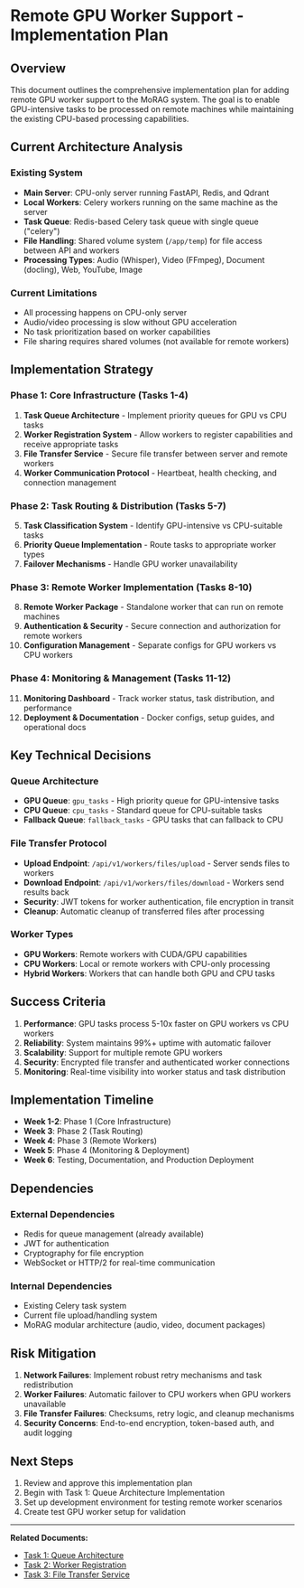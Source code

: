 # Remote GPU Worker Support - Implementation Plan

## Overview

This document outlines the comprehensive implementation plan for adding remote GPU worker support to the MoRAG system. The goal is to enable GPU-intensive tasks to be processed on remote machines while maintaining the existing CPU-based processing capabilities.

## Current Architecture Analysis

### Existing System
- **Main Server**: CPU-only server running FastAPI, Redis, and Qdrant
- **Local Workers**: Celery workers running on the same machine as the server
- **Task Queue**: Redis-based Celery task queue with single queue ("celery")
- **File Handling**: Shared volume system (`/app/temp`) for file access between API and workers
- **Processing Types**: Audio (Whisper), Video (FFmpeg), Document (docling), Web, YouTube, Image

### Current Limitations
- All processing happens on CPU-only server
- Audio/video processing is slow without GPU acceleration
- No task prioritization based on worker capabilities
- File sharing requires shared volumes (not available for remote workers)

## Implementation Strategy

### Phase 1: Core Infrastructure (Tasks 1-4)
1. **Task Queue Architecture** - Implement priority queues for GPU vs CPU tasks
2. **Worker Registration System** - Allow workers to register capabilities and receive appropriate tasks
3. **File Transfer Service** - Secure file transfer between server and remote workers
4. **Worker Communication Protocol** - Heartbeat, health checking, and connection management

### Phase 2: Task Routing & Distribution (Tasks 5-7)
5. **Task Classification System** - Identify GPU-intensive vs CPU-suitable tasks
6. **Priority Queue Implementation** - Route tasks to appropriate worker types
7. **Failover Mechanisms** - Handle GPU worker unavailability

### Phase 3: Remote Worker Implementation (Tasks 8-10)
8. **Remote Worker Package** - Standalone worker that can run on remote machines
9. **Authentication & Security** - Secure connection and authorization for remote workers
10. **Configuration Management** - Separate configs for GPU workers vs CPU workers

### Phase 4: Monitoring & Management (Tasks 11-12)
11. **Monitoring Dashboard** - Track worker status, task distribution, and performance
12. **Deployment & Documentation** - Docker configs, setup guides, and operational docs

## Key Technical Decisions

### Queue Architecture
- **GPU Queue**: `gpu_tasks` - High priority queue for GPU-intensive tasks
- **CPU Queue**: `cpu_tasks` - Standard queue for CPU-suitable tasks
- **Fallback Queue**: `fallback_tasks` - GPU tasks that can fallback to CPU

### File Transfer Protocol
- **Upload Endpoint**: `/api/v1/workers/files/upload` - Server sends files to workers
- **Download Endpoint**: `/api/v1/workers/files/download` - Workers send results back
- **Security**: JWT tokens for worker authentication, file encryption in transit
- **Cleanup**: Automatic cleanup of transferred files after processing

### Worker Types
- **GPU Workers**: Remote workers with CUDA/GPU capabilities
- **CPU Workers**: Local or remote workers with CPU-only processing
- **Hybrid Workers**: Workers that can handle both GPU and CPU tasks

## Success Criteria

1. **Performance**: GPU tasks process 5-10x faster on GPU workers vs CPU workers
2. **Reliability**: System maintains 99%+ uptime with automatic failover
3. **Scalability**: Support for multiple remote GPU workers
4. **Security**: Encrypted file transfer and authenticated worker connections
5. **Monitoring**: Real-time visibility into worker status and task distribution

## Implementation Timeline

- **Week 1-2**: Phase 1 (Core Infrastructure)
- **Week 3**: Phase 2 (Task Routing)
- **Week 4**: Phase 3 (Remote Workers)
- **Week 5**: Phase 4 (Monitoring & Deployment)
- **Week 6**: Testing, Documentation, and Production Deployment

## Dependencies

### External Dependencies
- Redis for queue management (already available)
- JWT for authentication
- Cryptography for file encryption
- WebSocket or HTTP/2 for real-time communication

### Internal Dependencies
- Existing Celery task system
- Current file upload/handling system
- MoRAG modular architecture (audio, video, document packages)

## Risk Mitigation

1. **Network Failures**: Implement robust retry mechanisms and task redistribution
2. **Worker Failures**: Automatic failover to CPU workers when GPU workers unavailable
3. **File Transfer Failures**: Checksums, retry logic, and cleanup mechanisms
4. **Security Concerns**: End-to-end encryption, token-based auth, and audit logging

## Next Steps

1. Review and approve this implementation plan
2. Begin with Task 1: Queue Architecture Implementation
3. Set up development environment for testing remote worker scenarios
4. Create test GPU worker setup for validation

---

**Related Documents:**
- [Task 1: Queue Architecture](./task-01-queue-architecture.md)
- [Task 2: Worker Registration](./task-02-worker-registration.md)
- [Task 3: File Transfer Service](./task-03-file-transfer-service.md)
